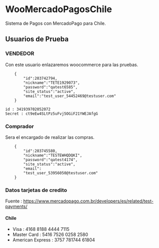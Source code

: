 # WooMercadoPagosChile

Sistema de Pagos con MercadoPago para Chile.

## Usuarios de Prueba

### VENDEDOR
Con este usuario enlazaremos woocommerce para las pruebas.

```
    {
        "id":203742794,
        "nickname":"TETE1929073",
        "password":"qatest6585",
        "site_status":"active",
        "email":"test_user_54452469@testuser.com"
    }

```
    id : 341939702052072
    Secret : ct9eEw4SLtPz5uFvj5OGiF21YWEJAfgG

### Comprador
Sera el encargado de realizar las compras.

```
    {
        "id":203745580,
        "nickname":"TESTEWHQDQKI",
        "password":"qatest4174",
        "site_status":"active",
        "email":
        "test_user_53956050@testuser.com"
    }

```

### Datos tarjetas de credito

Fuente : https://www.mercadopago.com.br/developers/es/related/test-payments/

#### Chile

* Visa : 4168 8188 4444 7115
* Master Card : 5416 7526 0258 2580
* American Express : 3757 781744 61804